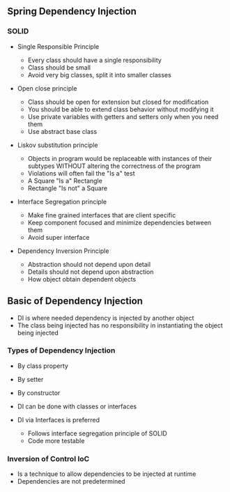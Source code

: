 ## Spring Dependency Injection

### SOLID

- Single Responsible Principle
    - Every class should have a single responsibility
    - Class should be small
    - Avoid very big classes, split it into smaller classes

- Open close principle
    - Class should be open for extension but closed for modification
    - You should be able to extend class behavior without modifying it
    - Use private variables with getters and setters only when you need them
    - Use abstract base class

- Liskov substitution principle
    - Objects in program would be replaceable with instances of their subtypes WITHOUT altering the correctness of the program
    - Violations will often fail the "Is a" test
    - A Square "Is a" Rectangle
    - Rectangle "Is not" a Square

- Interface Segregation principle
    - Make fine grained interfaces that are client specific
    - Keep component focused and minimize dependencies between them
    - Avoid super interface

- Dependency Inversion Principle
    - Abstraction should not depend upon detail
    - Details should not depend upon abstraction
    - How object obtain dependent objects

## Basic of Dependency Injection

- DI is where needed dependency is injected by another object
- The class being injected has no responsibility in instantiating the object being injected

### Types of Dependency Injection

- By class property
- By setter
- By constructor

- DI can be done with classes or interfaces
- DI via Interfaces is preferred
    - Follows interface segregation principle of SOLID
    - Code more testable

### Inversion of Control IoC

- Is a technique to allow dependencies to be injected at runtime
- Dependencies are not predetermined














